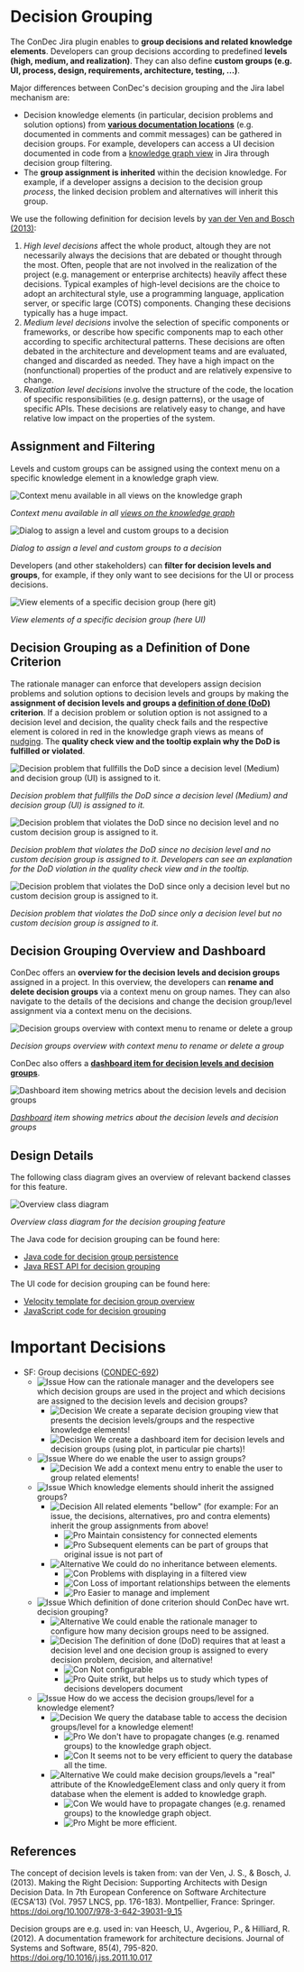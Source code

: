 # Decision Grouping

The ConDec Jira plugin enables to **group decisions and related knowledge elements**.
Developers can group decisions according to predefined **levels (high, medium, and realization)**.
They can also define **custom groups (e.g. UI, process, design, requirements, architecture, testing, ...)**.

Major differences between ConDec's decision grouping and the Jira label mechanism are:
- Decision knowledge elements (in particular, decision problems and solution options) from **[various documentation locations](documentation.md)** 
(e.g. documented in comments and commit messages) can be gathered in decision groups.
For example, developers can access a UI decision documented in code from a [knowledge graph view](knowledge-visualization.md) in Jira through decision group filtering.
- The **group assignment is inherited** within the decision knowledge. 
For example, if a developer assigns a decision to the decision group *process*, the linked decision problem and alternatives will inherit this group.

We use the following definition for decision levels by [van der Ven and Bosch (2013)](https://doi.org/10.1007/978-3-642-39031-9_15):
1. *High level decisions* affect the whole product, altough they are not necessarily always the decisions that are debated 
or thought through the most. 
Often, people that are not involved in the realization of the project (e.g. management or enterprise architects) heavily affect these decisions. 
Typical examples of high-level decisions are the choice to adopt an architectural style, 
use a programming language, application server, or specific large (COTS) components.
Changing these decisions typically has a huge impact.
2. *Medium level decisions* involve the selection of specific components or frameworks, 
or describe how specific components map to each other according to specific architectural patterns. 
These decisions are often debated in the architecture and development teams and are evaluated, changed and discarded as needed. 
They have a high impact on the (nonfunctional) properties of the product and are relatively expensive to change.
3. *Realization level decisions* involve the structure of the code, the location of specific responsibilities (e.g. design patterns), 
or the usage of specific APIs. 
These decisions are relatively easy to change, and have relative low impact on the properties of the system.

## Assignment and Filtering
Levels and custom groups can be assigned using the context menu on a specific knowledge element in a knowledge graph view.

![Context menu available in all views on the knowledge graph](../screenshots/decision_grouping_context_menu.png)

*Context menu available in all [views on the knowledge graph](knowledge-visualization.md)*

![Dialog to assign a level and custom groups to a decision](../screenshots/decision_grouping_assign.png)

*Dialog to assign a level and custom groups to a decision*

Developers (and other stakeholders) can **filter for decision levels and groups**, for example, if they only want to see decisions for the UI or process decisions.

![View elements of a specific decision group (here git)](../screenshots/decision_grouping_filter.png)

*View elements of a specific decision group (here UI)*

## Decision Grouping as a Definition of Done Criterion
The rationale manager can enforce that developers assign decision problems and solution options to decision levels and groups by 
making the **assignment of decision levels and groups a [definition of done (DoD)](quality-checking.md) criterion**.
If a decision problem or solution option is not assigned to a decision level and decision, the quality check fails and 
the respective element is colored in red in the knowledge graph views as means of [nudging](nudging.md).
The **quality check view and the tooltip explain why the DoD is fulfilled or violated**.

![Decision problem that fullfills the DoD since a decision level (Medium) and decision group (UI) is assigned to it.](../screenshots/decision_grouping_dod_fulfilled.png)

*Decision problem that fullfills the DoD since a decision level (Medium) and decision group (UI) is assigned to it.*

![Decision problem that violates the DoD since no decision level and no custom decision group is assigned to it.](../screenshots/decision_grouping_dod_violated.png)

*Decision problem that violates the DoD since no decision level and no custom decision group is assigned to it.
Developers can see an explanation for the DoD violation in the quality check view and in the tooltip.*

![Decision problem that violates the DoD since only a decision level but no custom decision group is assigned to it.](../screenshots/decision_grouping_dod_violated_level_only.png)

*Decision problem that violates the DoD since only a decision level but no custom decision group is assigned to it.*

## Decision Grouping Overview and Dashboard
ConDec offers an **overview for the decision levels and decision groups** assigned in a project.
In this overview, the developers can **rename and delete decision groups** via a context menu on group names.
They can also navigate to the details of the decisions and change the decision group/level assignment via a context menu on the decisions.

![Decision groups overview with context menu to rename or delete a group](../screenshots/decision_grouping_overview.png)

*Decision groups overview with context menu to rename or delete a group*

ConDec also offers a **[dashboard item for decision levels and decision groups](dashboard.md)**.

![Dashboard item showing metrics about the decision levels and decision groups](../screenshots/dashboard_groups.png)

*[Dashboard](dashboard.md) item showing metrics about the decision levels and decision groups*

## Design Details
The following class diagram gives an overview of relevant backend classes for this feature.

![Overview class diagram](../diagrams/class_diagram_decision_grouping.png)

*Overview class diagram for the decision grouping feature*

The Java code for decision grouping can be found here:

- [Java code for decision group persistence](../../src/main/java/de/uhd/ifi/se/decision/management/jira/persistence/DecisionGroupPersistenceManager.java)
- [Java REST API for decision grouping](../../src/main/java/de/uhd/ifi/se/decision/management/jira/rest/DecisionGroupingRest.java)

The UI code for decision grouping can be found here:

- [Velocity template for decision group overview](../../src/main/resources/templates/tabs/decisionGroups.vm)
- [JavaScript code for decision grouping](../../src/main/resources/js/grouping)

# Important Decisions
- SF: Group decisions ([CONDEC-692](https://jira-se.ifi.uni-heidelberg.de/browse/CONDEC-692))
	- ![Issue](../../src/main/resources/images/issue.png) How can the rationale manager and the developers see which decision groups are used in the project and which decisions are assigned to the decision levels and decision groups?
		- ![Decision](../../src/main/resources/images/decision.png) We create a separate decision grouping view that presents the decision levels/groups and the respective knowledge elements!
		- ![Decision](../../src/main/resources/images/decision.png) We create a dashboard item for decision levels and decision groups (using plot, in particular pie charts)!
	- ![Issue](../../src/main/resources/images/issue.png) Where do we enable the user to assign groups?
		- ![Decision](../../src/main/resources/images/decision.png) We add a context menu entry to enable the user to group related elements!
	- ![Issue](../../src/main/resources/images/issue.png) Which knowledge elements should inherit the assigned groups?
		- ![Decision](../../src/main/resources/images/decision.png) All related elements "bellow" (for example: For an issue, the decisions, alternatives, pro and contra elements) inherit the group assignments from above!
			- ![Pro](../../src/main/resources/images/argument_pro.png) Maintain consistency for connected elements
			- ![Pro](../../src/main/resources/images/argument_pro.png) Subsequent elements can be part of groups that original issue is not part of
		- ![Alternative](../../src/main/resources/images/alternative.png) We could do no inheritance between elements.
			- ![Con](../../src/main/resources/images/argument_con.png) Problems with displaying in a filtered view
			- ![Con](../../src/main/resources/images/argument_con.png) Loss of important relationships between the elements
			- ![Pro](../../src/main/resources/images/argument_pro.png) Easier to manage and implement
	- ![Issue](../../src/main/resources/images/issue.png) Which definition of done criterion should ConDec have wrt. decision grouping?
		- ![Alternative](../../src/main/resources/images/alternative.png) We could enable the rationale manager to configure how many decision groups need to be assigned.
		- ![Decision](../../src/main/resources/images/decision.png) The definition of done (DoD) requires that at least a decision level and one decision group is assigned to every decision problem, decision, and alternative!
			- ![Con](../../src/main/resources/images/argument_con.png) Not configurable
			- ![Pro](../../src/main/resources/images/argument_pro.png) Quite strikt, but helps us to study which types of decisions developers document
	- ![Issue](../../src/main/resources/images/issue.png) How do we access the decision groups/level for a knowledge element?
		- ![Decision](../../src/main/resources/images/decision.png) We query the database table to access the decision groups/level for a knowledge element!
			- ![Pro](../../src/main/resources/images/argument_pro.png) We don't have to propagate changes (e.g. renamed groups) to the knowledge graph object.
			- ![Con](../../src/main/resources/images/argument_con.png) It seems not to be very efficient to query the database all the time.
		- ![Alternative](../../src/main/resources/images/alternative.png) We could make decision groups/levels a "real" attribute of the KnowledgeElement class and only query it from database when the element is added to knowledge graph.
			- ![Con](../../src/main/resources/images/argument_con.png) We would have to propagate changes (e.g. renamed groups) to the knowledge graph object.
			- ![Pro](../../src/main/resources/images/argument_pro.png) Might be more efficient.

## References
The concept of decision levels is taken from: 
van der Ven, J. S., & Bosch, J. (2013). Making the Right Decision: Supporting Architects with Design Decision Data. 
In 7th European Conference on Software Architecture (ECSA'13) (Vol. 7957 LNCS, pp. 176-183). 
Montpellier, France: Springer. https://doi.org/10.1007/978-3-642-39031-9_15

Decision groups are e.g. used in:
van Heesch, U., Avgeriou, P., & Hilliard, R. (2012). A documentation framework for architecture decisions. 
Journal of Systems and Software, 85(4), 795-820. https://doi.org/10.1016/j.jss.2011.10.017